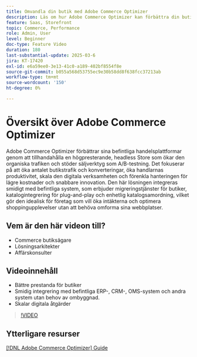```yaml
---
title: Omvandla din butik med Adobe Commerce Optimizer
description: Läs om hur Adobe Commerce Optimizer kan förbättra din butik med höga prestanda, ökad trafik och smidig integrering.
feature: Saas, Storefront
topic: Commerce, Performance
role: Admin, User
level: Beginner
doc-type: Feature Video
duration: 180
last-substantial-update: 2025-03-6
jira: KT-17420
exl-id: e6a59ee0-3e13-41c0-a189-402bf8554f8e
source-git-commit: b055a568d53755ec9e30b58dd8f638fcc37213ab
workflow-type: tm+mt
source-wordcount: '150'
ht-degree: 0%

---
```


# Översikt över Adobe Commerce Optimizer

Adobe Commerce Optimizer förbättrar sina befintliga handelsplattformar genom att tillhandahålla en högpresterande, headless Store som ökar den organiska trafiken och stöder säljverktyg som A/B-testning. Det fokuserar på att öka antalet butikstrafik och konverteringar, öka handlarnas produktivitet, skala den digitala verksamheten och förenkla hanteringen för lägre kostnader och snabbare innovation. Den här lösningen integreras smidigt med befintliga system, som erbjuder migreringstjänster för butiker, katalogintegrering för plug-and-play och enhetlig katalogsamordning, vilket gör den idealisk för företag som vill öka intäkterna och optimera shoppingupplevelser utan att behöva omforma sina webbplatser.

## Vem är den här videon till?

* Commerce butiksägare
* Lösningsarkitekter
* Affärskonsulter

## Videoinnehåll

* Bättre prestanda för butiker
* Smidig integrering med befintliga ERP-, CRM-, OMS-system och andra system utan behov av ombyggnad.
* Skalar digitala åtgärder

>[!VIDEO](https://video.tv.adobe.com/v/3450467?learn=on&captions=swe)

## Ytterligare resurser

[[!DNL Adobe Commerce Optimizer] Guide](https://experienceleague.adobe.com/sv/docs/commerce/optimizer/overview)
